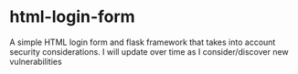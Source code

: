 # html-login-form
A simple HTML login form and flask framework that takes into account security considerations. I will update over time as I consider/discover new vulnerabilities
